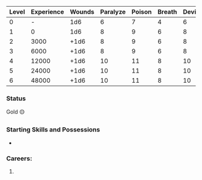 | Level | Experience | Wounds | Paralyze | Poison | Breath | Device | Magic |
| ----- | ---------- | ------ | -------- | ------ | ------ | ------ | ----- |
| 0     | -          | 1d6    | 6        | 7      | 4      | 6      | 4     |
| 1     | 0          | 1d6    | 8        | 9      | 6      | 8      | 6     |
| 2     | 3000       | +1d6   | 8        | 9      | 6      | 8      | 6     |
| 3     | 6000       | +1d6   | 8        | 9      | 6      | 8      | 6     |
| 4     | 12000      | +1d6   | 10       | 11     | 8      | 10     | 8     |
| 5     | 24000      | +1d6   | 10       | 11     | 8      | 10     | 8     |
| 6     | 48000      | +1d6   | 10       | 11     | 8      | 10     | 8     |
### Status
Gold 🟡
### Starting Skills and Possessions
- 
### Careers:
1. 